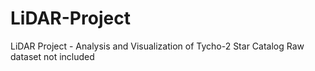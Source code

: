 # LiDAR-Project
LiDAR Project - Analysis and Visualization of Tycho-2 Star Catalog
Raw dataset not included
